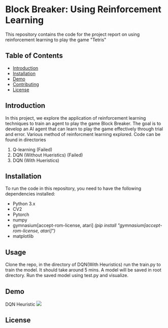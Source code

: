 # Block Breaker: Using Reinforcement Learning

This repository contains the code for the project report on using reinforcement learning to play the game "Tetris"

## Table of Contents
- [Introduction](#introduction)
- [Installation](#installation)
- [Demo](#usage)
- [Contributing](#contributing)
- [License](#license)

## Introduction
In this project, we explore the application of reinforcement learning techniques to train an agent to play the game Block Breaker. The goal is to develop an AI agent that can learn to play the game effectively through trial and error. Various method of reinforcment learning explored. Code can be found in directories
1. Q-learning (Failed)
2. DQN (Without Hueristics) (Failed)
3. DQN (With Hueristics) 

## Installation
To run the code in this repository, you need to have the following dependencies installed:
- Python 3.x 
- CV2
- Pytorch
- numpy
- gymnasium[accept-rom-license, atari]  *(pip install "gymnasium[accept-rom-license, atari]")*
- matplotlib

## Usage

Clone the repo, in the directory of DQN(With Heuristics) run the train.py to train the model. It should take around 5 mins. A model will be saved in root directory. Run the saved model using test.py and visualize.

## Demo

DQN Heuristic 
![](https://github.com/anshmehtamm/tetris-ai/demo.gif)

## License




